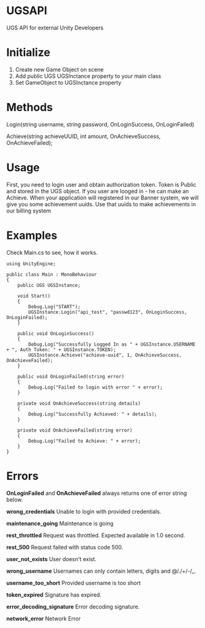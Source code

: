 # UGSAPI

UGS API for external Unity Developers

# Initialize

1. Create new Game Object on scene
2. Add public UGS UGSInctance property to your main class
3. Set GameObject to UGSInctance property

# Methods

Login(string username, string password, OnLoginSuccess, OnLoginFailed)

Achieve(string achieveUUID, int amount, OnAchieveSuccess, OnAchieveFailed);

# Usage

First, you need to login user and obtain authorization token. Token is Public and stored in the UGS object.
If you user are looged in - he can make an Achieve.
When your application will registered in our Banner system, we will give you some achievement uuids.
Use that uuids to make achievements in our billing system

# Examples

Check Main.cs to see, how it works.

```
using UnityEngine;

public class Main : MonoBehaviour
{
    public UGS UGSInstance;

    void Start()
    {
        Debug.Log("START");
        UGSInstance.Login("api_test", "passwd123", OnLoginSuccess, OnLoginFailed);
    }

    public void OnLoginSuccess()
    {
        Debug.Log("Successfully Logged In as " + UGSInstance.USERNAME + ", Auth Token: " + UGSInstance.TOKEN);
        UGSInstance.Achieve("achieve-uuid", 1, OnAchieveSuccess, OnAchieveFailed);
    }

    public void OnLoginFailed(string error)
    {
        Debug.Log("Failed to login with error " + error);
    }

    private void OnAchieveSuccess(string details)
    {
        Debug.Log("Successfully Achieved: " + details);
    }

    private void OnAchieveFailed(string error)
    {
        Debug.Log("Failed to Achieve: " + error);
    }
}
```

# Errors

**OnLoginFailed** and **OnAchieveFailed** always returns one of error string below.

**wrong_credentials**
Unable to login with provided credentials.

**maintenance_going**
Maintenance is going

**rest_throttled**
Request was throttled. Expected available in 1.0 second.

**rest_500**
Request failed with status code 500.

**user_not_exists**
User doesn't exist.

**wrong_username**
Usernames can only contain letters, digits and @/./+/-/_.

**username_too_short**
Provided username is too short

**token_expired**
Signature has expired.

**error_decoding_signature**
Error decoding signature.

**network_error**
Network Error

